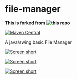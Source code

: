 file-manager
============

**This is forked from ![this repo](https://github.com/javadev/file-manager)**

[![Maven Central](https://img.shields.io/maven-central/v/com.github.javadev/filemanager.svg)](http://search.maven.org/#search%7Cga%7C1%7Cg%3A%22com.github.javadev%22%20AND%20a%3A%22filemanager%22)

A java/swing basic File Manager

[![Screen short](https://raw.github.com/javadev/file-manager/master/filemanager.png)](https://github.com/javadev/file-manager/)

[![Screen short](https://raw.github.com/javadev/file-manager/master/filemanager2.png)](https://github.com/javadev/file-manager/)

[![Screen short](https://raw.github.com/javadev/file-manager/master/filemanager3.png)](https://github.com/javadev/file-manager/)

